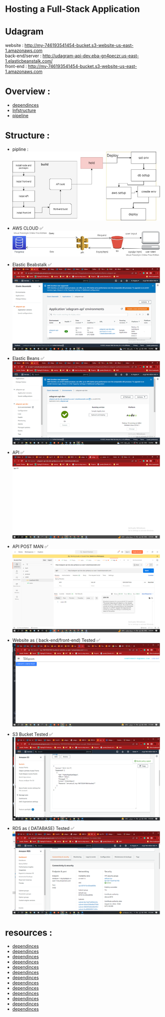 # Hosting a Full-Stack Application



# Udagram

website : http://my-746193541454-bucket.s3-website-us-east-1.amazonaws.com
<br>
back-end/server : http://udagram-api-dev.eba-gn4peczr.us-east-1.elasticbeanstalk.com/
<br>
front-end : http://my-746193541454-bucket.s3-website-us-east-1.amazonaws.com

# Overview :
- [dependinces](docs/dependinces.md.md)  
- [Infstructure](docs/Infstructure.md)
- [pipeline](docs/.pipeline.md)


# Structure :
-  pipline :
 ![pipline](/screenshot/pipline.jpg)

-  AWS CLOUD ✅ 
  ![aws_cloud](/screenshot/AWS_Cloud.jpg)

-  Elastic Beabstalk ✅  
  ![RDS](/screenshot/Screenshot%20(10).png)

-  Elastic Beans  ✅  
  ![aws_cloud](/screenshot/Screenshot%20(11).png)

- API ✅
  ![API](/screenshot/Screenshot%20(13).png)

-  API POST MAN ✅
  ![API](/screenshot/Screenshot%20(14).png)

- Website as ( back-end/front-end) Tested ✅
  ![API](/screenshot/Screenshot%20(15).png)

- S3 Bucket  Tested ✅
  ![API](/screenshot/Screenshot%20(16).png)

- RDS as ( DATABASE) Tested ✅
  ![API](/screenshot/Screenshot%20(17).png)

# resources :
- [dependinces](docs/dependinces.md.md)  
- [dependinces](docs/dependinces.md.md)  
- [dependinces](docs/dependinces.md.md)  
- [dependinces](docs/dependinces.md.md)  
- [dependinces](docs/dependinces.md.md)  
- [dependinces](docs/dependinces.md.md)  
- [dependinces](docs/dependinces.md.md)  
- [dependinces](docs/dependinces.md.md)  
- [dependinces](docs/dependinces.md.md)  
- [dependinces](docs/dependinces.md.md)  
- [dependinces](docs/dependinces.md.md)  
- [dependinces](docs/dependinces.md.md)  
- [dependinces](docs/dependinces.md.md)  
